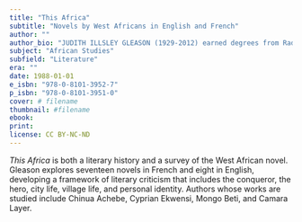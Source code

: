 ```yaml
---
title: "This Africa"
subtitle: "Novels by West Africans in English and French"
author: ""
author_bio: "JUDITH ILLSLEY GLEASON (1929-2012) earned degrees from Radcliffe and Columbia and taught at Sarah Lawrence College."
subject: "African Studies"
subfield: "Literature"
era: ""
date: 1988-01-01
e_isbn: "978-0-8101-3952-7"
p_isbn: "978-0-8101-3951-0"
cover: # filename
thumbnail: #filename
ebook:
print:
license: CC BY-NC-ND
---
```

_This Africa_ is both a literary history and a survey of the West African novel. Gleason explores seventeen novels in French and eight in English, developing a framework of literary criticism that includes the conqueror, the hero, city life, village life, and personal identity. Authors whose works are studied include Chinua Achebe, Cyprian Ekwensi, Mongo Beti, and Camara Layer.
